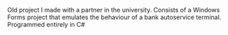 Old project I made with a partner in the university.
Consists of a Windows Forms project that emulates the behaviour of a bank autoservice terminal.
Programmed entirely in C#
